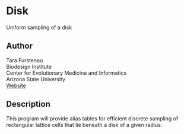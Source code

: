 Disk
=========
Uniform sampling of a disk

Author
------
Tara Furstenau  
Biodesign Institute  
Center for Evolutionary Medicine and Informatics  
Arizona State University  
[Website](http://tfursten.github.io)


Description
-----------
This program will provide alias tables for efficient discrete sampling of rectangular lattice cells that lie beneath a disk of a given radius.



